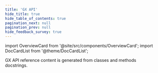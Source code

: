```yaml
---
title: 'GX API'
hide_title: true
hide_table_of_contents: true
pagination_next: null
pagination_prev: null
hide_feedback_survey: true
---
```

import OverviewCard from '@site/src/components/OverviewCard';
import DocCardList from '@theme/DocCardList';

<OverviewCard title={frontMatter.title}>
  GX API reference content is generated from classes and methods docstrings.
</OverviewCard>
<DocCardList/>